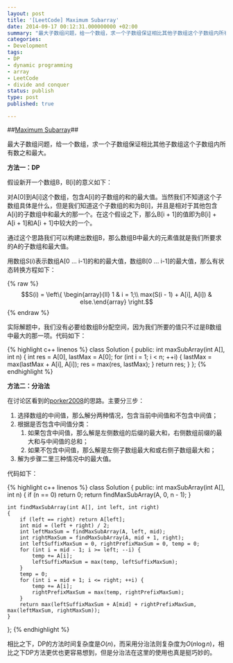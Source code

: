 ```yaml
---
layout: post
title: '[LeetCode] Maximum Subarray'
date: 2014-09-17 00:12:31.000000000 +02:00
summary: "最大子数组问题，给一个数组，求一个子数组保证相比其他子数组这个子数组内所有数之和最大。"
categories:
- Development
tags:
- DP
- dynamic programming
- array
- LeetCode
- divide and conquer
status: publish
type: post
published: true

---
```


##[Maximum Subarray](https://oj.leetcode.com/problems/maximum-subarray/)##


最大子数组问题，给一个数组，求一个子数组保证相比其他子数组这个子数组内所有数之和最大。

**方法一：DP**

假设新开一个数组B，B[i]的意义如下：

对A[0]到A[i]这个数组，包含A[i]的子数组的和的最大值。当然我们不知道这个子数组具体是什么，但是我们知道这个子数组的和为B[i]，并且是相对于其他包含A[i]的子数组中和最大的那一个。在这个假设之下，那么B[i + 1]的值即为B[i] + A[i + 1]和A[i + 1]中较大的一个。

通过这个思路我们可以构建出数组B，那么数组B中最大的元素值就是我们所要求的A的子数组和最大值。

用数组$S(i)$表示数组A[0 ... i-1]的和的最大值，数组B[0 ... i-1]的最大值，那么有状态转换方程如下：

{% raw %}$$S(i) = \left\{ \begin{array}{ll}
1 & i = 1;\\
max(S(i - 1) + A[i], A[i]) & else.\end{array} \right.$${% endraw %}

实际解题中，我们没有必要给数组B分配空间，因为我们所要的值只不过是B数组中最大的那一项。代码如下：

{% highlight c++ linenos %}
class Solution {
public:
    int maxSubArray(int A[], int n) {
        int res = A[0], lastMax = A[0];
        for (int i = 1; i < n; ++i)
        {
            lastMax = max(lastMax + A[i], A[i]);
            res = max(res, lastMax);
        }
        return res;
    }
};
{% endhighlight %}

**方法二：分治法**

在讨论区看到的[porker2008](https://oj.leetcode.com/discuss/user/porker2008)的思路。主要分三步：

1. 选择数组的中间值，那么解分两种情况，包含当前中间值和不包含中间值；
2. 根据是否包含中间值分类：
    1. 如果包含中间值，那么解是左侧数组的后缀的最大和，右侧数组前缀的最大和与中间值的总和；
    2. 如果不包含中间值，那么解是左侧子数组最大和或右侧子数组最大和；
3. 解为步骤二里三种情况中的最大值。

代码如下：

{% highlight c++ linenos %}
class Solution {
public:
    int maxSubArray(int A[], int n) {
        if (n == 0) return 0;
        return findMaxSubArray(A, 0, n - 1);
    }
    
    int findMaxSubArray(int A[], int left, int right)
    {
        if (left == right) return A[left];
        int mid = (left + right) / 2;
        int leftMaxSum = findMaxSubArray(A, left, mid);
        int rightMaxSum = findMaxSubArray(A, mid + 1, right);
        int leftSuffixMaxSum = 0, rightPrefixMaxSum = 0, temp = 0;
        for (int i = mid - 1; i >= left; --i) {
            temp += A[i];
            leftSuffixMaxSum = max(temp, leftSuffixMaxSum);
        }
        temp = 0;
        for (int i = mid + 1; i <= right; ++i) {
            temp += A[i];
            rightPrefixMaxSum = max(temp, rightPrefixMaxSum);
        }
        return max(leftSuffixMaxSum + A[mid] + rightPrefixMaxSum, max(leftMaxSum, rightMaxSum));
    }
};
{% endhighlight %}

相比之下，DP的方法时间复杂度是$O(n)$，而采用分治法则复杂度为$O(n \log n)$，相比之下DP方法更优也更容易想到，但是分治法在这里的使用也真是挺巧妙的。